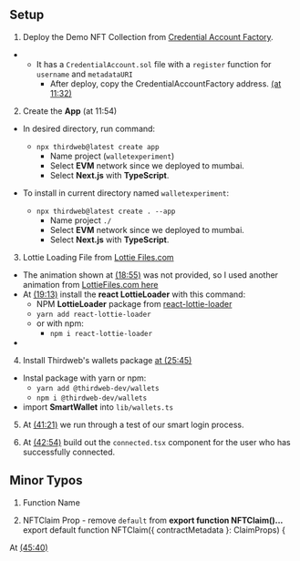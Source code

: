 ## Setup

1. Deploy the Demo NFT Collection from [Credential Account Factory](https://thirdweb.com/joenrv.eth/CredentialAccountFactory).

- - It has a `CredentialAccount.sol` file with a `register` function for `username` and `metadataURI`
    - After deploy, copy the CredentialAccountFactory address. [(at 11:32)](https://youtu.be/D58EhH2em5s?si=-IBr373HRuI780Rr&t=692)

2. Create the **App** (at 11:54)

- In desired directory, run command:

  - `npx thirdweb@latest create app`
    - Name project (`walletexperiment`)
    - Select **EVM** network since we deployed to mumbai.
    - Select **Next.js** with **TypeScript**.

- To install in current directory named `walletexperiment`:
  - `npx thirdweb@latest create . --app`
    - Name project `./`
    - Select **EVM** network since we deployed to mumbai.
    - Select **Next.js** with **TypeScript**.

3. Lottie Loading File from [Lottie Files.com](https://lottiefiles.com/)

- The animation shown at [(18:55)](https://youtu.be/D58EhH2em5s?si=4nZJEF8blDyHBF6Q&t=1135) was not provided, so I used another animation from [LottieFiles.com here](https://lottiefiles.com/animations/circules-22ZLntsKLN)
- At [(19:13)](https://youtu.be/D58EhH2em5s?si=PLFCpF99J2NSXsDr&t=1153) install the **react LottieLoader** with this command:
  - NPM **LottieLoader** package from [react-lottie-loader](https://www.npmjs.com/package/react-lottie-loader)
  - `yarn add react-lottie-loader`
  - or with npm:
    - `npm i react-lottie-loader`
-

4. Install Thirdweb's wallets package [at (25:45)](https://youtu.be/D58EhH2em5s?si=Jlqrky-dDpqCgmvx&t=1545)

- Instal package with yarn or npm:
  - `yarn add @thirdweb-dev/wallets`
  - `npm i @thirdweb-dev/wallets`
- import **SmartWallet** into `lib/wallets.ts`

5. At [(41:21)](https://youtu.be/D58EhH2em5s?si=uufpEcxutIrDImmV&t=2481) we run through a test of our smart login process.

6. At [(42:54)](https://youtu.be/D58EhH2em5s?si=xSTdYKawp1J8Kh5w&t=2574) build out the `connected.tsx` component for the user who has successfully connected.

## Minor Typos

1. Function Name

2. NFTClaim Prop - remove `default` from **export function NFTClaim()...**
   export default function NFTClaim({ contractMetadata }: ClaimProps) {

At [(45:40)](https://youtu.be/D58EhH2em5s?si=ibSf1TESITT0N4E9&t=2740)
